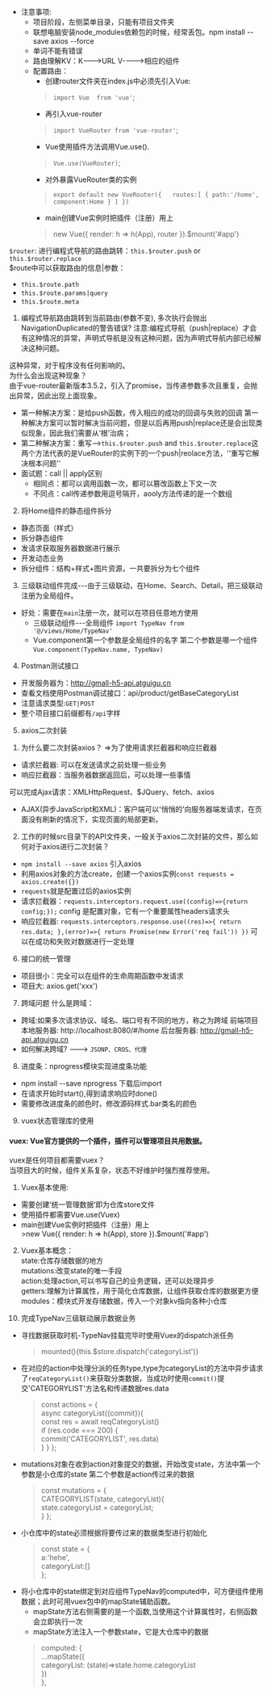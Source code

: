 + 注意事项:
     + 项目阶段，左侧菜单目录，只能有项目文件夹
     + 联想电脑安装node_modules依赖包的时候，经常丢包。npm install --save axios --force
     + 单词不能有错误
     + 路由理解KV：K--->URL  V---->相应的组件
     + 配置路由：
          + 创建router文件夹在index.js中必须先引入Vue:  
          >`import Vue  from 'vue'`;  
          + 再引入vue-router  
          >`import VueRouter from 'vue-router'`;  
          + Vue使用插件方法调用Vue.use().  
          >`Vue.use(VueRouter)`;  
          + 对外暴露VueRouter类的实例  
          >`export default new VueRouter({  
               routes:[
                    {
                         path:'/home',
                         component:Home
                    }
               ]
          })`  
          + main创建Vue实例时把插件（注册）用上  
          >new Vue({
               render: h => h(App),
               router
          }).$mount('#app')


`$router`: 进行编程式导航的路由跳转：`this.$router.push` or `this.$router.replace`  
$route中可以获取路由的信息|参数：  
+ `this.$route.path`  
+ `this.$route.params|query`  
+ `this.$route.meta`
1) 编程式导航路由跳转到当前路由(参数不变), 多次执行会抛出NavigationDuplicated的警告错误?
注意:编程式导航（push|replace）才会有这种情况的异常，声明式导航是没有这种问题，因为声明式导航内部已经解决这种问题。 

这种异常，对于程序没有任何影响的。  
为什么会出现这种现象？  
由于vue-router最新版本3.5.2，引入了promise，当传递参数多次且重复，会抛出异常，因此出现上面现象。 

+ 第一种解决方案：是给push函数，传入相应的成功的回调与失败的回调
第一种解决方案可以暂时解决当前问题，但是以后再用push|replace还是会出现类似现象，因此我们需要从‘根’治病；
+ 第二种解决方案：重写-->`this.$router.push` and `this.$router.replace`这两个方法代表的是VueRouter的实例下的一个push|reolace方法，''重写它解决根本问题''
+ 面试题：call || apply区别
     + 相同点：都可以调用函数一次，都可以篡改函数上下文一次
     + 不同点：call传递参数用逗号隔开，aooly方法传递的是一个数组

2) 将Home组件的静态组件拆分
+ 静态页面（样式）
+ 拆分静态组件
+ 发请求获取服务器数据进行展示
+ 开发动态业务
+ 拆分组件：结构+样式+图片资源，一共要拆分为七个组件 

3) 三级联动组件完成---由于三级联动，在Home、Search、Detail，把三级联动注册为全局组件。
+ 好处：需要在`main`注册一次，就可以在项目任意地方使用
     + 三级联动组件---全局组件
     `import TypeNav from '@/views/Home/TypeNav'`
     + Vue.component第一个参数是全局组件的名字 第二个参数是哪一个组件
     `Vue.component(TypeNav.name, TypeNav)`

4) Postman测试接口
+ 开发服务器为：http://gmall-h5-api.atguigu.cn
+ 查看文档使用Postman调试接口：api/product/getBaseCategoryList
+ 注意请求类型:`GET|POST`
+ 整个项目接口前缀都有`/api`字样





5) axios二次封装 
1. 为什么要二次封装axios？ 
=>为了使用请求拦截器和响应拦截器
+ 请求拦截器: 可以在发送请求之前处理一些业务
+ 响应拦截器：当服务器数据返回后，可以处理一些事情 

可以完成Ajax请求：XMLHttpRequest、$JQuery、fetch、axios
+ AJAX(异步JavaScript和XML)：客户端可以'悄悄的'向服务器端发请求，在页面没有刷新的情况下，实现页面的局部更新。
2. 工作的时候src目录下的API文件夹，一般关于axios二次封装的文件，那么如何对于axios进行二次封装？
+ `npm install --save axios` 引入axios 
+ 利用axios对象的方法create，创建一个axios实例`const requests = axios.create({})`
+ `requests`就是配置过后的axios实例
+ 请求拦截器：`requests.interceptors.request.use((config)=>{return config;});` config 是配置对象，它有一个重要属性headers请求头
+ 响应拦截器: `requests.interceptors.response.use((res)=>{
  return res.data;
},(error)=>{
  return Promise(new Error('req fail'))
})` 可以在成功和失败对数据进行一定处理

6) 接口的统一管理
+ 项目很小：完全可以在组件的生命周期函数中发请求 
+ 项目大: axios.get('xxx')

7) 跨域问题
什么是跨域：
+ 跨域:如果多次请求协议、域名、端口号有不同的地方，称之为跨域
前端项目本地服务器: http://localhost:8080/#/home
后台服务器: http://gmall-h5-api.atguigu.cn
+ 如何解决跨域? ---> `JSONP、CROS、代理`



8) 进度条：nprogress模块实现进度条功能
+ npm install --save nprogress 下载后import
+ 在请求开始时start(),得到请求响应时done()
+ 需要修改进度条的颜色时，修改源码样式.bar类名的颜色




9) vuex状态管理库的使用
#### vuex: Vue官方提供的一个插件，插件可以管理项目共用数据。
vuex是任何项目都需要vuex？  
当项目大的时候，组件关系复杂，状态不好维护时强烈推荐使用。  
1. Vuex基本使用:
+ 需要创建‘统一管理数据’即为仓库store文件
+ 使用插件都需要Vue.use(Vuex) 
+ main创建Vue实例时把插件（注册）用上  
          >new Vue({
               render: h => h(App),
               store
          }).$mount('#app')  
2. Vuex基本概念：  
state:仓库存储数据的地方  
mutations:改变state的唯一手段  
action:处理action,可以书写自己的业务逻辑，还可以处理异步  
getters:理解为计算属性，用于简化仓库数据，让组件获取仓库的数据更方便
modules：模块式开发存储数据，传入一个对象kv指向各种小仓库

10) 完成TypeNav三级联动展示数据业务
+ 寻找数据获取时机-TypeNav挂载完毕时使用Vuex的dispatch派任务
     > mounted(){this.$store.dispatch('categoryList')}
+ 在对应的action中处理分派的任务type,type为categoryList的方法中异步请求了`reqCategoryList()`来获取分类数据，当成功时使用`commit()`提交'CATEGORYLIST'方法名和传递数据res.data
     > const actions = {  
          async categoryList({commit}){  
          const res = await reqCategoryList()  
          if (res.code === 200) {  
               commit('CATEGORYLIST', res.data)  
          }
          }
       };
+ mutations对象在收到action对象提交的数据，开始改变state，方法中第一个参数是小仓库的state 第二个参数是action传过来的数据
     >const mutations = {  
     CATEGORYLIST(state, categoryList){  
     state.categoryList = categoryList;  
     }
     };
+ 小仓库中的state必须根据将要传过来的数据类型进行初始化
     > const state = {  
          a:'hehe',  
          categoryList:[]  
       };
+ 将小仓库中的state绑定到对应组件TypeNav的computed中，可方便组件使用数据；此时可用vuex包中的mapState辅助函数。
     + mapState方法右侧需要的是一个函数,当使用这个计算属性时，右侧函数会立即执行一次
     + mapState方法注入一个参数state，它是大仓库中的数据
     > computed: {  
          ...mapState({  
               categoryList: (state)=>state.home.categoryList  
          })  
       },
















